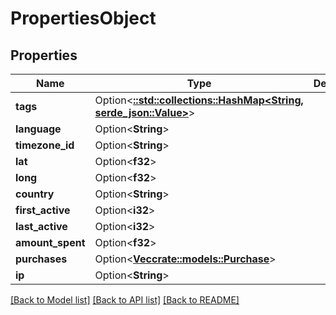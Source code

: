 # PropertiesObject

## Properties

Name | Type | Description | Notes
------------ | ------------- | ------------- | -------------
**tags** | Option<[**::std::collections::HashMap<String, serde_json::Value>**](serde_json::Value.md)> |  | [optional]
**language** | Option<**String**> |  | [optional]
**timezone_id** | Option<**String**> |  | [optional]
**lat** | Option<**f32**> |  | [optional]
**long** | Option<**f32**> |  | [optional]
**country** | Option<**String**> |  | [optional]
**first_active** | Option<**i32**> |  | [optional]
**last_active** | Option<**i32**> |  | [optional]
**amount_spent** | Option<**f32**> |  | [optional]
**purchases** | Option<[**Vec<crate::models::Purchase>**](Purchase.md)> |  | [optional]
**ip** | Option<**String**> |  | [optional]

[[Back to Model list]](../README.md#documentation-for-models) [[Back to API list]](../README.md#documentation-for-api-endpoints) [[Back to README]](../README.md)


